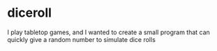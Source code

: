 # diceroll
I play tabletop games, and I wanted to create a small program that can quickly give a random number to simulate dice rolls
